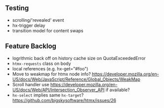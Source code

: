 ## Testing

* scrolling/'revealed' event
* hx-trigger delay
* transition model for content swaps

## Feature Backlog

* logrithmic back off on history cache size on QuotaExceededError
* `htmx-requests` class on body
* local references (e.g. hx-get="#foo")
* Move to weakmap for htmx node info?  https://developer.mozilla.org/en-US/docs/Web/JavaScript/Reference/Global_Objects/WeakMap
* Scroll handler use https://developer.mozilla.org/en-US/docs/Web/API/Intersection_Observer_API if available?
* `hx-select` implies same `hx-target`? <https://github.com/bigskysoftware/htmx/issues/26>

